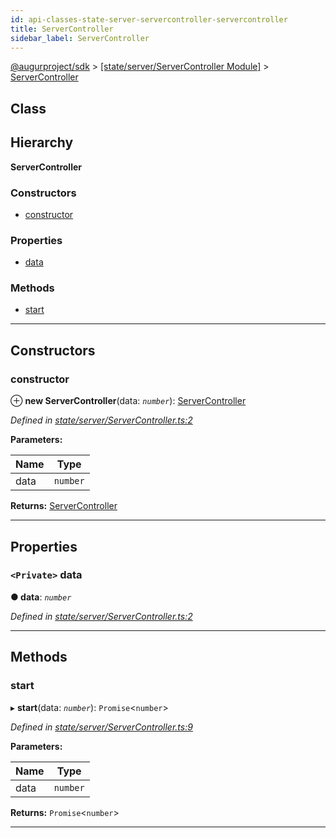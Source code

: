 ```yaml
---
id: api-classes-state-server-servercontroller-servercontroller
title: ServerController
sidebar_label: ServerController
---
```


[@augurproject/sdk](api-readme.md) > [[state/server/ServerController Module]](api-modules-state-server-servercontroller-module.md) > [ServerController](api-classes-state-server-servercontroller-servercontroller.md)

## Class

## Hierarchy

**ServerController**

### Constructors

* [constructor](api-classes-state-server-servercontroller-servercontroller.md#constructor)

### Properties

* [data](api-classes-state-server-servercontroller-servercontroller.md#data)

### Methods

* [start](api-classes-state-server-servercontroller-servercontroller.md#start)

---

## Constructors

<a id="constructor"></a>

###  constructor

⊕ **new ServerController**(data: *`number`*): [ServerController](api-classes-state-server-servercontroller-servercontroller.md)

*Defined in [state/server/ServerController.ts:2](https://github.com/AugurProject/augur/blob/06e47ad207/packages/augur-sdk/src/state/server/ServerController.ts#L2)*

**Parameters:**

| Name | Type |
| ------ | ------ |
| data | `number` |

**Returns:** [ServerController](api-classes-state-server-servercontroller-servercontroller.md)

___

## Properties

<a id="data"></a>

### `<Private>` data

**● data**: *`number`*

*Defined in [state/server/ServerController.ts:2](https://github.com/AugurProject/augur/blob/06e47ad207/packages/augur-sdk/src/state/server/ServerController.ts#L2)*

___

## Methods

<a id="start"></a>

###  start

▸ **start**(data: *`number`*): `Promise`<`number`>

*Defined in [state/server/ServerController.ts:9](https://github.com/AugurProject/augur/blob/06e47ad207/packages/augur-sdk/src/state/server/ServerController.ts#L9)*

**Parameters:**

| Name | Type |
| ------ | ------ |
| data | `number` |

**Returns:** `Promise`<`number`>

___

